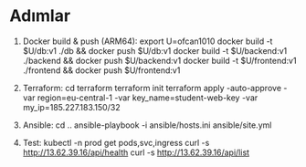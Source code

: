 # Adımlar
1) Docker build & push (ARM64):
   export U=ofcan1010
   docker build -t $U/db:v1 ./db        && docker push $U/db:v1
   docker build -t $U/backend:v1 ./backend && docker push $U/backend:v1
   docker build -t $U/frontend:v1 ./frontend && docker push $U/frontend:v1

2) Terraform:
   cd terraform
   terraform init
   terraform apply -auto-approve -var region=eu-central-1 -var key_name=student-web-key -var my_ip=185.227.183.150/32

3) Ansible:
   cd ..
   ansible-playbook -i ansible/hosts.ini ansible/site.yml

4) Test:
   kubectl -n prod get pods,svc,ingress
   curl -s http://13.62.39.16/api/health
   curl -s http://13.62.39.16/api/list